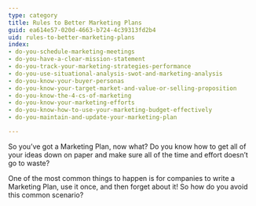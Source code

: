 ```yaml
---
type: category
title: Rules to Better Marketing Plans
guid: ea614e57-020d-4663-b724-4c39313fd2b4
uid: rules-to-better-marketing-plans
index:
- do-you-schedule-marketing-meetings
- do-you-have-a-clear-mission-statement
- do-you-track-your-marketing-strategies-performance
- do-you-use-situational-analysis-swot-and-marketing-analysis
- do-you-know-your-buyer-personas
- do-you-know-your-target-market-and-value-or-selling-proposition
- do-you-know-the-4-cs-of-marketing
- do-you-know-your-marketing-efforts
- do-you-know-how-to-use-your-marketing-budget-effectively
- do-you-maintain-and-update-your-marketing-plan

---
```

So you’ve got a Marketing Plan, now what? Do you know how to get all of your ideas down on paper and make sure all of the time and effort doesn’t go to waste?

One of the most common things to happen is for companies to write a Marketing Plan, use it once, and then forget about it! So how do you avoid this common scenario?

